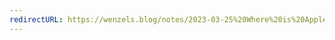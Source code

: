 ```yaml
---
redirectURL: https://wenzels.blog/notes/2023-03-25%20Where%20is%20Apple%20in%20the%20AI%20race/
---
```

